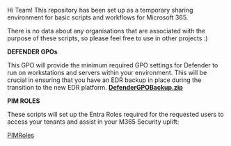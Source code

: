 Hi Team!
This repository has been set up as a temporary sharing environment for basic scripts and workflows for Microsoft 365.

There is no data about any organisations that are associated with the purpose of these scripts, so please feel free to use in other projects :)

**DEFENDER GPOs**

This GPO will provide the minimum required GPO settings for Defender to run on workstations and servers within your environment. This will be crucial in ensuring that you have an EDR backup in place during the transition to the new EDR platform.
[**DefenderGPOBackup.zip**](https://github.com/365Security/365Security/raw/refs/heads/main/DefenderGPOBackup.zip)


**PIM ROLES**

These scripts will set up the Entra Roles required for the requested users to access your tenants and assist in your M365 Security uplift:

[PIMRoles](https://github.com/365Security/365Security/tree/main/PIMRoles)



